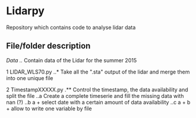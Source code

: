 # Lidarpy
Repository which contains code to analyse lidar data

## File/folder description
*Data
..* Contain data of the Lidar for the summer 2015

1 LIDAR_WLS70.py
..* Take all the ".sta" output of the lidar and merge them into one unique file

2 TimestampXXXXX.py
.** Control the timestamp, the data availability and split the file
..a Create a complete timeserie and fill the missing data with nan (?)
..b a + select date with a certain amount of data availability
..c a + b + allow to write one variable by file
